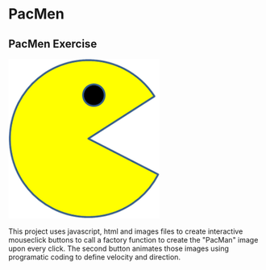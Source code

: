 # PacMen
## PacMen Exercise

<img src="PacMan1.png" width="300"/>

This project uses javascript, html and images files to create interactive mouseclick buttons to call a factory function to create the "PacMan" image upon every click.  The second button animates those images using programatic coding to define velocity and direction. 

